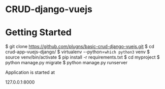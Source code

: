 # CRUD-django-vuejs

# Getting Started

$ git clone https://github.com/plugns/basic-crud-django-vuejs.git
$ cd crud-app-vuejs-django/
$ virtualenv --python=`which python3` venv
$ source venv/bin/activate
$ pip install -r requirements.txt
$ cd myproject
$ python manage.py migrate
$ python manage.py runserver

Application is started at

127.0.0.1:8000


